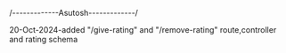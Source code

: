 /-------------Asutosh-------------/

20-Oct-2024-added "/give-rating" and "/remove-rating" route,controller and rating schema
